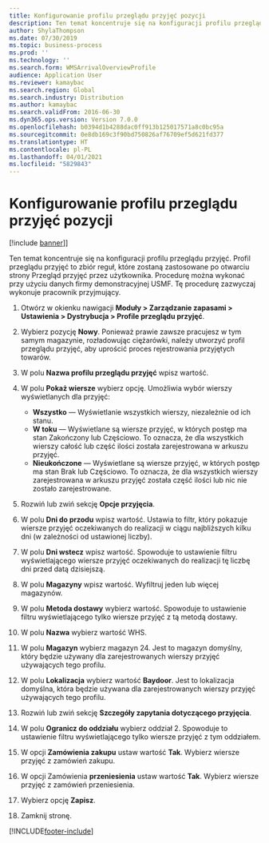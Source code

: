```yaml
---
title: Konfigurowanie profilu przeglądu przyjęć pozycji
description: Ten temat koncentruje się na konfiguracji profilu przeglądu przyjęć.
author: ShylaThompson
ms.date: 07/30/2019
ms.topic: business-process
ms.prod: ''
ms.technology: ''
ms.search.form: WMSArrivalOverviewProfile
audience: Application User
ms.reviewer: kamaybac
ms.search.region: Global
ms.search.industry: Distribution
ms.author: kamaybac
ms.search.validFrom: 2016-06-30
ms.dyn365.ops.version: Version 7.0.0
ms.openlocfilehash: b0394d1b4288dac0ff913b125017571a8c0bc95a
ms.sourcegitcommit: 0e8db169c3f90bd750826af76709ef5d621fd377
ms.translationtype: HT
ms.contentlocale: pl-PL
ms.lasthandoff: 04/01/2021
ms.locfileid: "5829843"
---
```

# <a name="set-up-an-item-arrival-overview-profile"></a>Konfigurowanie profilu przeglądu przyjęć pozycji

[!include [banner](../../includes/banner.md)]]

Ten temat koncentruje się na konfiguracji profilu przeglądu przyjęć. Profil przeglądu przyjęć to zbiór reguł, które zostaną zastosowane po otwarciu strony Przegląd przyjęć przez użytkownika. Procedurę można wykonać przy użyciu danych firmy demonstracyjnej USMF. Tę procedurę zazwyczaj wykonuje pracownik przyjmujący.

1. Otwórz w okienku nawigacji **Moduły > Zarządzanie zapasami > Ustawienia > Dystrybucja > Profile przeglądu przyjęć**.
2. Wybierz pozycję **Nowy**. Ponieważ prawie zawsze pracujesz w tym samym magazynie, rozładowując ciężarówki, należy utworzyć profil przeglądu przyjęć, aby uprościć proces rejestrowania przyjętych towarów.  
3. W polu **Nazwa profilu przeglądu przyjęć** wpisz wartość.
4. W polu **Pokaż wiersze** wybierz opcję. Umożliwia wybór wierszy wyświetlanych dla przyjęć:  

    - **Wszystko** — Wyświetlanie wszystkich wierszy, niezależnie od ich stanu.   
    - **W toku** — Wyświetlane są wiersze przyjęć, w których postęp ma stan Zakończony lub Częściowo. To oznacza, że dla wszystkich wierszy całość lub część ilości została zarejestrowana w arkuszu przyjęć.   
    - **Nieukończone** — Wyświetlane są wiersze przyjęć, w których postęp ma stan Brak lub Częściowo. To oznacza, że dla wszystkich wierszy zarejestrowana w arkuszu przyjęć została część ilości lub nic nie zostało zarejestrowane.  

5. Rozwiń lub zwiń sekcję **Opcje przyjęcia**.
6. W polu **Dni do przodu** wpisz wartość. Ustawia to filtr, który pokazuje wiersze przyjęć oczekiwanych do realizacji w ciągu najbliższych kilku dni (w zależności od ustawionej liczby).  
7. W polu **Dni wstecz** wpisz wartość. Spowoduje to ustawienie filtru wyświetlającego wiersze przyjęć oczekiwanych do realizacji tę liczbę dni przed datą dzisiejszą.  
8. W polu **Magazyny** wpisz wartość. Wyfiltruj jeden lub więcej magazynów.  
9. W polu **Metoda dostawy** wybierz wartość. Spowoduje to ustawienie filtru wyświetlającego tylko wiersze przyjęć z tą metodą dostawy.  
10. W polu **Nazwa** wybierz wartość WHS.
11. W polu **Magazyn** wybierz magazyn 24. Jest to magazyn domyślny, który będzie używany dla zarejestrowanych wierszy przyjęć używających tego profilu.  
12. W polu **Lokalizacja** wybierz wartość **Baydoor**. Jest to lokalizacja domyślna, która będzie używana dla zarejestrowanych wierszy przyjęć używających tego profilu.  
13. Rozwiń lub zwiń sekcję **Szczegóły zapytania dotyczącego przyjęcia**.
14. W polu **Ogranicz do oddziału** wybierz oddział 2. Spowoduje to ustawienie filtru wyświetlającego tylko wiersze przyjęć z tym oddziałem.  
15. W opcji **Zamówienia zakupu** ustaw wartość **Tak**. Wybierz wiersze przyjęć z zamówień zakupu.  
16. W opcji Zamówienia **przeniesienia** ustaw wartość **Tak**. Wybierz wiersze przyjęć z zamówień przeniesienia.  
17. Wybierz opcję **Zapisz**.
18. Zamknij stronę.



[!INCLUDE[footer-include](../../../includes/footer-banner.md)]